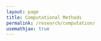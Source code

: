```yaml
---
layout: page
title: Computational Methods
permalink: /research/computation/
usemathjax: true
---
```


